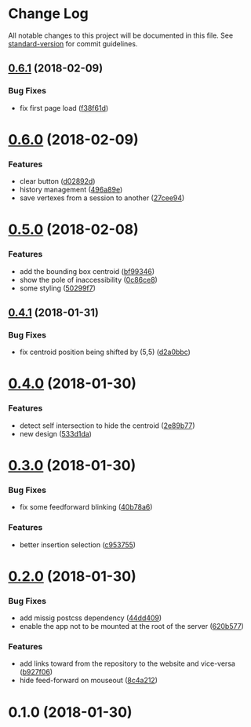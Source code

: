 # Change Log

All notable changes to this project will be documented in this file. See [standard-version](https://github.com/conventional-changelog/standard-version) for commit guidelines.

<a name="0.6.1"></a>
## [0.6.1](https://github.com/QuentinRoy/polygon-centroid-viewer/compare/v0.6.0...v0.6.1) (2018-02-09)


### Bug Fixes

* fix first page load ([f38f61d](https://github.com/QuentinRoy/polygon-centroid-viewer/commit/f38f61d))



<a name="0.6.0"></a>
# [0.6.0](https://github.com/QuentinRoy/polygon-centroid-viewer/compare/v0.5.0...v0.6.0) (2018-02-09)


### Features

* clear button ([d02892d](https://github.com/QuentinRoy/polygon-centroid-viewer/commit/d02892d))
* history management ([496a89e](https://github.com/QuentinRoy/polygon-centroid-viewer/commit/496a89e))
* save vertexes from a session to another ([27cee94](https://github.com/QuentinRoy/polygon-centroid-viewer/commit/27cee94))



<a name="0.5.0"></a>
# [0.5.0](https://github.com/QuentinRoy/polygon-centroid-viewer/compare/v0.4.1...v0.5.0) (2018-02-08)


### Features

* add the bounding box centroid ([bf99346](https://github.com/QuentinRoy/polygon-centroid-viewer/commit/bf99346))
* show the pole of inaccessibility ([0c86ce8](https://github.com/QuentinRoy/polygon-centroid-viewer/commit/0c86ce8))
* some styling ([50299f7](https://github.com/QuentinRoy/polygon-centroid-viewer/commit/50299f7))



<a name="0.4.1"></a>
## [0.4.1](https://github.com/QuentinRoy/polygon-centroid-viewer/compare/v0.4.0...v0.4.1) (2018-01-31)


### Bug Fixes

* fix centroid position being shifted by (5,5) ([d2a0bbc](https://github.com/QuentinRoy/polygon-centroid-viewer/commit/d2a0bbc))



<a name="0.4.0"></a>
# [0.4.0](https://github.com/QuentinRoy/polygon-centroid-viewer/compare/v0.3.0...v0.4.0) (2018-01-30)


### Features

* detect self intersection to hide the centroid ([2e89b77](https://github.com/QuentinRoy/polygon-centroid-viewer/commit/2e89b77))
* new design ([533d1da](https://github.com/QuentinRoy/polygon-centroid-viewer/commit/533d1da))



<a name="0.3.0"></a>
# [0.3.0](https://github.com/QuentinRoy/polygon-centroid-viewer/compare/v0.2.0...v0.3.0) (2018-01-30)


### Bug Fixes

* fix some feedforward blinking ([40b78a6](https://github.com/QuentinRoy/polygon-centroid-viewer/commit/40b78a6))


### Features

* better insertion selection ([c953755](https://github.com/QuentinRoy/polygon-centroid-viewer/commit/c953755))



<a name="0.2.0"></a>
# [0.2.0](https://github.com/QuentinRoy/polygon-centroid-viewer/compare/v0.1.0...v0.2.0) (2018-01-30)


### Bug Fixes

* add missig postcss dependency ([44dd409](https://github.com/QuentinRoy/polygon-centroid-viewer/commit/44dd409))
* enable the app not to be mounted at the root of the server ([620b577](https://github.com/QuentinRoy/polygon-centroid-viewer/commit/620b577))


### Features

* add links toward from the repository to the website and vice-versa ([b927f06](https://github.com/QuentinRoy/polygon-centroid-viewer/commit/b927f06))
* hide feed-forward on mouseout ([8c4a212](https://github.com/QuentinRoy/polygon-centroid-viewer/commit/8c4a212))



<a name="0.1.0"></a>
# 0.1.0 (2018-01-30)
